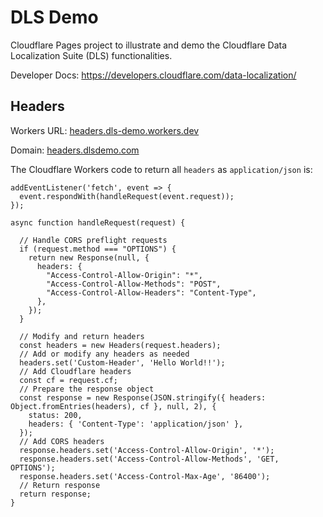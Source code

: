 # DLS Demo

Cloudflare Pages project to illustrate and demo the Cloudflare Data Localization Suite (DLS) functionalities.

Developer Docs: https://developers.cloudflare.com/data-localization/

## Headers

Workers URL: [headers.dls-demo.workers.dev](https://headers.dls-demo.workers.dev/)

Domain: [headers.dlsdemo.com](https://headers.dlsdemo.com/)

The Cloudflare Workers code to return all `headers` as `application/json` is: 

```
addEventListener('fetch', event => {
  event.respondWith(handleRequest(event.request));
});

async function handleRequest(request) {

  // Handle CORS preflight requests
  if (request.method === "OPTIONS") {
    return new Response(null, {
      headers: {
        "Access-Control-Allow-Origin": "*",
        "Access-Control-Allow-Methods": "POST",
        "Access-Control-Allow-Headers": "Content-Type",
      },
    });
  }

  // Modify and return headers
  const headers = new Headers(request.headers);
  // Add or modify any headers as needed
  headers.set('Custom-Header', 'Hello World!!');
  // Add Cloudflare headers
  const cf = request.cf;
  // Prepare the response object
  const response = new Response(JSON.stringify({ headers: Object.fromEntries(headers), cf }, null, 2), {
    status: 200,
    headers: { 'Content-Type': 'application/json' },
  });
  // Add CORS headers
  response.headers.set('Access-Control-Allow-Origin', '*');
  response.headers.set('Access-Control-Allow-Methods', 'GET, OPTIONS');
  response.headers.set('Access-Control-Max-Age', '86400');
  // Return response
  return response;
}
```
